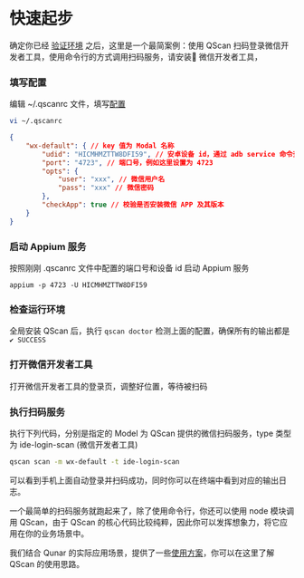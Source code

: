 # 快速起步

确定你已经 [验证环境](./index.html#验证环境) 之后，这里是一个最简案例：使用 QScan 扫码登录微信开发者工具，使用命令行的方式调用扫码服务，请安装 微信开发者工具，

### 填写配置
编辑 ~/.qscanrc 文件，填写[配置](../documents/course.html#配置)
``` bash
vi ~/.qscanrc
```
``` json
{
    "wx-default": { // key 值为 Modal 名称
        "udid": "HICMHMZTTW8DFI59", // 安卓设备 id，通过 adb service 命令查看
        "port": "4723", // 端口号，例如这里设置为 4723
        "opts": {
            "user": "xxx", // 微信用户名
            "pass": "xxx" // 微信密码
        },
        "checkApp": true // 校验是否安装微信 APP 及其版本 
    }
}
```

### 启动 Appium 服务
按照刚刚 .qscanrc 文件中配置的端口号和设备 id 启动 Appium 服务
```
appium -p 4723 -U HICMHMZTTW8DFI59
```

### 检查运行环境

全局安装 QScan 后，执行 ``` qscan doctor ``` 检测上面的配置，确保所有的输出都是 ```✔ SUCCESS```

### 打开微信开发者工具

打开微信开发者工具的登录页，调整好位置，等待被扫码


### 执行扫码服务

执行下列代码，分别是指定的 Model 为 QScan 提供的微信扫码服务，type 类型为 ide-login-scan (微信开发者工具)

``` bash
qscan scan -m wx-default -t ide-login-scan
```

可以看到手机上面自动登录并扫码成功，同时你可以在终端中看到对应的输出日志。

一个最简单的扫码服务就跑起来了，除了使用命令行，你还可以使用 node 模块调用 QScan，由于 QScan 的核心代码比较纯粹，因此你可以发挥想象力，将它应用在你的业务场景中。

我们结合 Qunar 的实际应用场景，提供了一些[使用方案](./scheme.html)，你可以在这里了解 QScan 的使用思路。